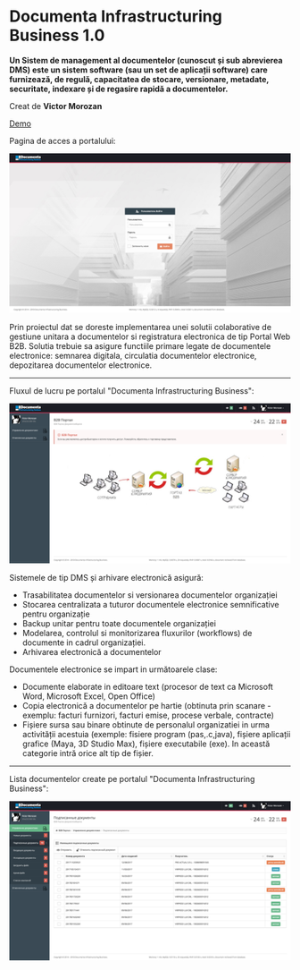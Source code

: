 # Documenta Infrastructuring Business 1.0
__Un Sistem de management al documentelor (cunoscut și sub abrevierea DMS) este un sistem software (sau un set de aplicații software) care furnizează, de regulă, capacitatea de stocare, versionare, metadate, securitate, indexare și de regasire rapidă a documentelor.__

Creat de **Victor Morozan**

[Demo](http://banking.spacecore.md/)

Pagina de acces a portalului:

![Login Page](/resourse/screen_login.png)


Prin proiectul dat se doreste implementarea unei solutii colaborative de gestiune unitara a documentelor si registratura electronica de tip Portal Web B2B. Solutia trebuie sa asigure functiile primare legate de documentele electronice: semnarea digitala, circulatia documentelor electronice, depozitarea documentelor electronice.

***

Fluxul de lucru pe portalul "Documenta Infrastructuring Business":

![Home Page](/resourse/screen_home.png)

Sistemele de tip DMS și arhivare electronică asigură:
* Trasabilitatea documentelor si versionarea documentelor organizației
* Stocarea centralizata a tuturor documentele electronice semnificative pentru organizație
* Backup unitar pentru toate documentele organizației
* Modelarea, controlul si monitorizarea fluxurilor (workflows) de documente in cadrul organizației.
* Arhivarea electronică a documentelor

Documentele electronice se impart in următoarele clase:
* Documente elaborate in editoare text (procesor de text ca Microsoft Word, Microsoft Excel, Open Office)
* Copia electronică a documentelor pe hartie (obtinuta prin scanare - exemplu: facturi furnizori, facturi emise, procese verbale, contracte)
* Fișiere sursa sau binare obtinute de personalul organizatiei in urma activității acestuia (exemple: fisiere program (pas,.c,java), fișiere aplicații grafice (Maya, 3D Studio Max), fișiere executabile (exe). In această categorie intră orice alt tip de fișier.

***

Lista documentelor create pe portalul "Documenta Infrastructuring Business":

![Documents Page](/resourse/screen_documents.png)

